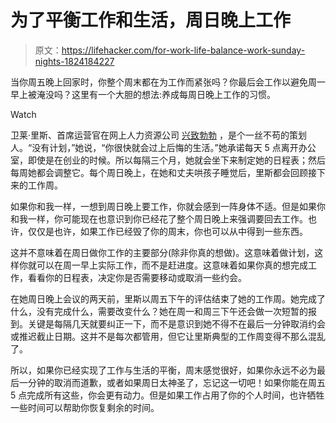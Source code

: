 # 为了平衡工作和生活，周日晚上工作

> 原文：<https://lifehacker.com/for-work-life-balance-work-sunday-nights-1824184227>

当你周五晚上回家时，你整个周末都在为工作而紧张吗？你最后会工作以避免周一早上被淹没吗？这里有一个大胆的想法:养成每周日晚上工作的习惯。

Watch

卫莱·里斯、首席运营官在网上人力资源公司 [兴致勃勃](https://gusto.com/) ，是个一丝不苟的策划人。“没有计划，”她说，“你很快就会过上后悔的生活。”她承诺每天 5 点离开办公室，即使是在创业的时候。所以每隔三个月，她就会坐下来制定她的日程表；然后每周她都会调整它。每个周日晚上，在她和丈夫哄孩子睡觉后，里斯都会回顾接下来的工作周。

如果你和我一样，一想到周日晚上要工作，你就会感到一阵身体不适。但是如果你和我一样，你可能现在也意识到你已经花了整个周日晚上来强调要回去工作。也许，仅仅是也许，如果工作已经毁了你的周末，你也可以从中得到一些东西。

这并不意味着在周日做你工作的主要部分(除非你真的想做)。这意味着做计划，这样你就可以在周一早上实际工作，而不是赶进度。这意味着如果你真的想完成工作，看看你的日程表，决定你是否需要移动或取消一些约会。

在她周日晚上会议的两天前，里斯以周五下午的评估结束了她的工作周。她完成了什么，没有完成什么，需要改变什么？她在周一和周三下午还会做一次短暂的报到。关键是每隔几天就要纠正一下，而不是意识到她不得不在最后一分钟取消约会或推迟截止日期。这并不是每次都管用，但它让里斯典型的工作周变得不那么混乱了。

所以，如果你已经实现了工作与生活的平衡，周末感觉很好，如果你永远不必为最后一分钟的取消而道歉，或者如果周日太神圣了，忘记这一切吧！如果你能在周五 5 点完成所有这些，你会更有动力。但是如果工作占用了你的个人时间，也许牺牲一些时间可以帮助你恢复剩余的时间。